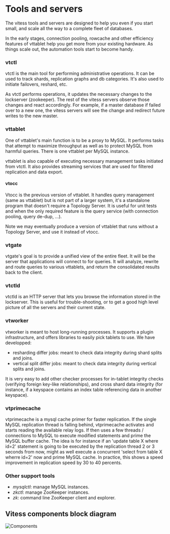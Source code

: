 # Tools and servers
The vitess tools and servers are designed to help you even
if you start small, and scale all the way to a complete fleet
of databases.

In the early stages, connection pooling, rowcache and other
efficiency features of vttablet help you get more from your
existing hardware.
As things scale out, the automation tools start to become handy.

### vtctl
vtctl is the main tool for performing administrative operations.
It can be used to track shards, replication graphs and
db categories.
It's also used to initiate failovers, reshard, etc.

As vtctl performs operations, it updates the necessary
changes to the lockserver (zookeeper).
The rest of the vitess servers observe those changes
and react accordingly.
For example, if a master database if failed over to a new
one, the vitess servers will see the change and redirect
future writes to the new master.

### vttablet
One of vttablet's main function is to be a proxy to MySQL.
It performs tasks that attempt to maximize throughput as
well as to protect MySQL from harmful queries. There is
one vttablet per MySQL instance.

vttablet is also capable of executing necessary management
tasks initiated from vtctl.
It also provides streaming services that are used for
filtered replication and data export.

#### vtocc
Vtocc is the previous version of vttablet. It handles query management
(same as vttablet) but is not part of a larger system, it's a standalone
program that doesn't require a Topology Server. It is useful for
unit tests and when the only required feature is the query service
(with connection pooling, query de-dup, ...).

Note we may eventually produce a version of vttablet that runs
without a Topology Server, and use it instead of vtocc.

### vtgate
vtgate's goal is to provide a unified view of the entire fleet.
It will be the server that applications will connect to for
queries. It will analyze, rewrite and route queries to various
vttablets, and return the consolidated results back to the client.

### vtctld
vtctld is an HTTP server that lets you browse the information stored
in the lockserver.
This is useful for trouble-shooting, or to get a good high
level picture of all the servers and their current state.

### vtworker
vtworker is meant to host long-running processes. It supports a plugin infrastructure, and offers libraries to easily pick tablets to use. We have developped:
- resharding differ jobs: meant to check data integrity during shard splits and joins.
- vertical split differ jobs: meant to check data integrity during vertical splits and joins.

It is very easy to add other checker processes for in-tablet integrity checks (verifying foreign key-like relationships), and cross shard data integrity (for instance, if a keyspace contains an index table referencing data in another keyspace).

### vtprimecache
vtprimecache is a mysql cache primer for faster replication. If the single MySQL replication thread is falling behind, vtprimecache activates and starts reading the available relay logs. If then uses a few threads / connections to MySQL to execute modified statements and prime the MySQL buffer cache. The idea is for instance if an 'update table X where id=2' statement is going to be executed by the replication thread 2 or 3 seconds from now, might as well execute a concurrent 'select from table X wherre id=2' now and prime MySQL cache. In practice, this shows a speed improvement in replication speed by 30 to 40 percents.

### Other support tools
* *mysqlctl*: manage MySQL instances.
* *zkctl*: manage ZooKeeper instances.
* *zk*: command line ZooKeeper client and explorer.

## Vitess components block diagram
![Components](https://raw.github.com/youtube/vitess/master/doc/VitessComponents.png)
